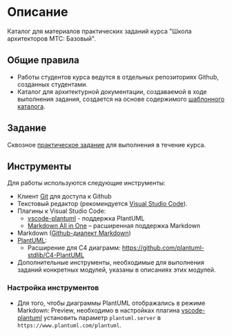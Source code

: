 # Описание

Каталог для материалов практических заданий курса "Школа архитекторов МТС: Базовый".

## Общие правила

- Работы студентов курса ведутся в отдельных репозиториях Github, созданных студентами.
- Каталог для архитектурной документации, создаваемой в ходе выполнения задания, создается на основе содержимого [шаблонного каталога](module_02/README.md).

## Задание

Сквозное [практическое задание](task.md) для выполнения в течение курса.

## Инструменты

Для работы используются следующие инструменты:

- Клиент [Git](https://git-scm.com/) для доступа к Github
- Текстовый редактор (рекомендуется [Visual Studio Code](https://code.visualstudio.com/)).
- Плагины к Visual Studio Code:
  - [vscode-plantuml](https://github.com/qjebbs/vscode-plantuml) - поддержка PlantUML
  - [Markdown All in One](https://marketplace.visualstudio.com/items?itemName=yzhang.markdown-all-in-one) – расширенная поддержка Markdown
- Markdown ([Github-диалект Markdown](https://docs.github.com/en/get-started/writing-on-github/getting-started-with-writing-and-formatting-on-github/basic-writing-and-formatting-syntax))
- [PlantUML](https://plantuml.com/en/):
  - Расширение для С4 диаграмм: https://github.com/plantuml-stdlib/C4-PlantUML
- Дополнительные инструменты, необходимые для выполнения заданий конкретных модулей, указаны в описаниях этих модулей.

### Настройка инструментов

- Для того, чтобы диаграммы PlantUML отображались в режиме Markdown: Preview, необходимо в настройках плагина [vscode-plantuml](https://github.com/qjebbs/vscode-plantuml) установить параметр `plantuml.server` в `https://www.plantuml.com/plantuml`.
